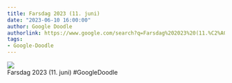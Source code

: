 ```yaml
---
title: Farsdag 2023 (11. juni)
date: "2023-06-10 16:00:00"
author: Google Doodle
authorlink: https://www.google.com/search?q=Farsdag%202023%20(11.%C2%A0juni)
tags:
- Google-Doodle
---
```

<img src="https://www.google.com/logos/doodles/2023/fathers-day-2023-jun-11-6753651837109885-l.png" referrerpolicy="no-referrer"><br>Farsdag 2023 (11.&nbsp;juni) #GoogleDoodle